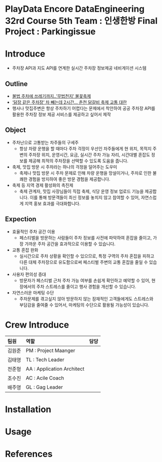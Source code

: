 # PlayData Encore DataEngineering 32rd Course   5th Team : 인생한방    Final Project : Parkingissue

# Introduce
- 주차장 API과 지도 API를 연계한 실시간 주차장 정보제공 네비게이션 시스템
## Outline
- [불법 주차에 쓰레기까지..’무법천지’ 불꽃축제](https://imnews.imbc.com/replay/2023/nwtoday/article/6531583_36207.html)
- [‘닭장 같은 주차장’ 차 빼는데 2시간… 춘천 닭갈비 축제 교통 대란](https://www.hani.co.kr/arti/area/gangwon/1145524.html)
- 행사나 맛집주변은 항상 주차하기 어렵다는 문제에서 착안하여 공공 주차장 API를 활용한 주차장 정보 제공 서비스를 제공하고 싶어서 제작
## Object
- 주차난으로 고통받는 차주들의 구세주
    - 항상 차량 운행을 할 때마다 주차 걱정이 우선인 차주들에게 현 위치, 목적지 주변의 주차장 위치, 운영시간, 요금, 실시간 주차 가능 자리, 시간대별 혼잡도 정보를 제공해 최적의 주차장을 선택할 수 있도록 도움을 줍니다.
- 축제, 맛집 방문 시 주차라는 하나의 걱정을 덜어주는 도우미
    - 축제나 맛집 방문 시 주차 문제로 인해 차량 운행을 망설이거나, 주차로 인한 불쾌한 경험을 방지하여 좋은 방문 경험을 제공합니다.
- 축제 등 지역 경제 활성화의 촉진제
    - 축제 관계자, 맛집 사장님들이 직접 축제, 식당 운영 정보 업로드 기능을 제공합니다. 이를 통해 방문객들이 최신 정보를 놓치지 않고 참여할 수 있어, 자연스럽게 지역 홍보 효과를 극대화합니다.
## Expection
- 효율적인 주차 공간 이용
    - 페스티벌을 방문하는 사람들이 주차 정보를 사전에 파악하여 혼잡을 줄이고, 가장 가까운 주차 공간을 효과적으로 이용할 수 있습니다.
- 교통 혼잡 완화
    - 실시간으로 주차 상황을 확인할 수 있으므로, 특정 구역의 주차 혼잡을 피하고 다른 대체 주차장으로 유도함으로써 페스티벌 주변의 교통 혼잡을 줄일 수 있습니다.
- 사용자 편의성 증대
    - 방문자가 페스티벌 근처 주차 가능 여부를 손쉽게 확인하고 예약할 수 있어, 현장에서의 주차 스트레스를 줄이고 행사 경험을 개선할 수 있습니다.
- 자연스러운 마케팅 수단
    - 주차문제를 겪고싶지 않아 방문하지 않는 잠재적인 고객들에게도 스트레스와 부담감을 줄여줄 수 있어서, 마케팅의 수단으로 활용될 가능성이 있습니다.


# Crew Introduce
팀원|역할|담당
:---|:---|:---
김원준|PM : Project Maanger|
김태영|TL : Tech Leader|
전준형|AA : Application Architect|
조수진|AC : Acile Coach |
배주영|GL : Gag Leader|


# Installation

# Usage

# References

